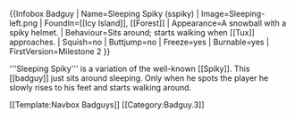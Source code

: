 {{Infobox Badguy
| Name=Sleeping Spiky (sspiky)
| Image=Sleeping-left.png
| FoundIn=[[Icy Island]], [[Forest]]
| Appearance=A snowball with a spiky helmet.
| Behaviour=Sits around; starts walking when [[Tux]] approaches.
| Squish=no
| Buttjump=no
| Freeze=yes
| Burnable=yes
| FirstVersion=Milestone 2
}}

'''Sleeping Spiky''' is a variation of the well-known [[Spiky]]. This [[badguy]] just sits around sleeping. Only when he spots the player he slowly rises to his feet and starts walking around.

[[Template:Navbox Badguys]]
[[Category:Badguy.3]]
